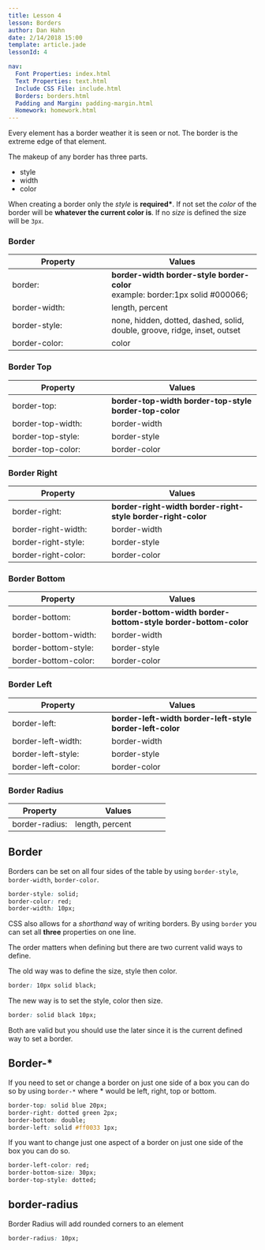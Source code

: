 ```yaml
---
title: Lesson 4
lesson: Borders
author: Dan Hahn
date: 2/14/2018 15:00
template: article.jade
lessonId: 4

nav:
  Font Properties: index.html
  Text Properties: text.html
  Include CSS File: include.html
  Borders: borders.html
  Padding and Margin: padding-margin.html
  Homework: homework.html
---
```


Every element has a border weather it is seen or not. The border is the extreme edge of that element.

The makeup of any border has three parts.

* style
* width
* color

When creating a border only the _style_ is **required\***. If not set the _color_ of the border will be **whatever the current color is**. If no _size_ is defined the size will be `3px`.

### Border

| Property      | Values                                                                                   |
| ------------- | ---------------------------------------------------------------------------------------- |
| border:       | **border-width** **border-style** **border-color**<br>example: border:1px solid #000066; |
| border-width: | length, percent                                                                          |
| border-style: | none, hidden, dotted, dashed, solid, double, groove, ridge, inset, outset                |
| border-color: | color                                                                                    |

### Border Top

| Property          | Values                                                         |
| ----------------- | -------------------------------------------------------------- |
| border-top:       | **border-top-width** **border-top-style** **border-top-color** |
| border-top-width: | border-width                                                   |
| border-top-style: | border-style                                                   |
| border-top-color: | border-color                                                   |

### Border Right

| Property            | Values                                                               |
| ------------------- | -------------------------------------------------------------------- |
| border-right:       | **border-right-width** **border-right-style** **border-right-color** |
| border-right-width: | border-width                                                         |
| border-right-style: | border-style                                                         |
| border-right-color: | border-color                                                         |

### Border Bottom

| Property             | Values                                                                  |
| -------------------- | ----------------------------------------------------------------------- |
| border-bottom:       | **border-bottom-width** **border-bottom-style** **border-bottom-color** |
| border-bottom-width: | border-width                                                            |
| border-bottom-style: | border-style                                                            |
| border-bottom-color: | border-color                                                            |

### Border Left

| Property           | Values                                                            |
| ------------------ | ----------------------------------------------------------------- |
| border-left:       | **border-left-width** **border-left-style** **border-left-color** |
| border-left-width: | border-width                                                      |
| border-left-style: | border-style                                                      |
| border-left-color: | border-color                                                      |

### Border Radius

| Property       | Values          |
| -------------- | --------------- |
| border-radius: | length, percent |

## Border

Borders can be set on all four sides of the table by using `border-style`, `border-width`, `border-color`.

```css
border-style: solid;
border-color: red;
border-width: 10px;
```

CSS also allows for a _shorthand_ way of writing borders. By using `border` you can set all **three** properties on one line.

The order matters when defining but there are two current valid ways to define.

The old way was to define the size, style then color.

```css
border: 10px solid black;
```

The new way is to set the style, color then size.

```css
border: solid black 10px;
```

Both are valid but you should use the later since it is the current defined way to set a border.

## Border-\*

If you need to set or change a border on just one side of a box you can do so by using `border-*` where \* would be left, right, top or bottom.

```css
border-top: solid blue 20px;
border-right: dotted green 2px;
border-bottom: double;
border-left: solid #ff0033 1px;
```

If you want to change just one aspect of a border on just one side of the box you can do so.

```css
border-left-color: red;
border-bottom-size: 30px;
border-top-style: dotted;
```

## border-radius

Border Radius will add rounded corners to an element

```css
border-radius: 10px;
```

<style>
table tr td:nth-child(1){width:40%}
td .label {margin-right: 4px;cursor: pointer;}
</style>
